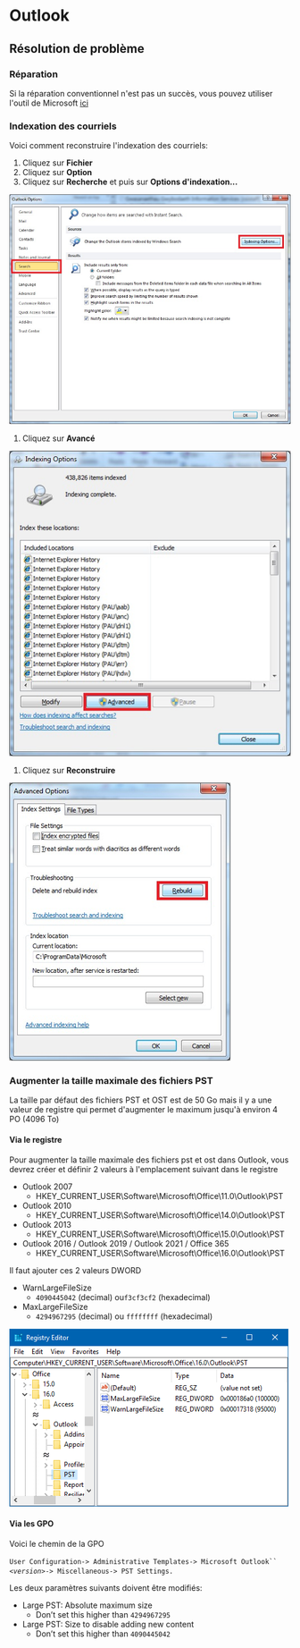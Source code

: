 # Outlook

## Résolution de problème

### Réparation

Si la réparation conventionnel n'est pas un succès, vous pouvez utiliser l'outil de Microsoft [ici](https://aka.ms/SaRA-officeUninstallFromPC)

### Indexation des courriels

Voici comment reconstruire l'indexation des courriels:

1. Cliquez sur **Fichier**
2. Cliquez sur **Option**
3. Cliquez sur **Recherche** et puis sur **Options d'indexation...**

![](<../.gitbook/assets/image (16).png>)

1. Cliquez sur **Avancé**

![](<../.gitbook/assets/image (32).png>)

1. Cliquez sur **Reconstruire**

![](<../.gitbook/assets/image (44).png>)

### Augmenter la taille  maximale des fichiers PST

La taille par défaut des fichiers PST et OST est de 50 Go mais il y a une valeur de registre qui permet d'augmenter le maximum jusqu'à environ 4 PO (4096 To)

#### Via le registre

Pour augmenter la taille maximale des fichiers pst et ost dans Outlook, vous devrez créer et définir 2 valeurs à l'emplacement suivant dans le registre

* Outlook 2007
  * HKEY\_CURRENT\_USER\Software\Microsoft\Office\11.0\Outlook\PST
* Outlook 2010
  * HKEY\_CURRENT\_USER\Software\Microsoft\Office\14.0\Outlook\PST
* Outlook 2013
  * HKEY\_CURRENT\_USER\Software\Microsoft\Office\15.0\Outlook\PST
* Outlook 2016 / Outlook 2019 / Outlook 2021 / Office 365
  * HKEY\_CURRENT\_USER\Software\Microsoft\Office\16.0\Outlook\PST

Il faut ajouter ces 2 valeurs DWORD

* WarnLargeFileSize
  * `4090445042` (decimal) ou`f3cf3cf2` (hexadecimal)
* MaxLargeFileSize
  * `4294967295` (decimal) ou `ffffffff` (hexadecimal)

![Vous devriez obtenir ce résultat](<../.gitbook/assets/image (3).png>)

#### Via les GPO

Voici le chemin de la GPO

`User Configuration-> Administrative Templates-> Microsoft Outlook`` `_`<version>`_`-> Miscellaneous-> PST Settings.`

Les deux paramètres suivants doivent être modifiés:

* Large PST: Absolute maximum size
  * Don’t set this higher than `4294967295`
* Large PST: Size to disable adding new content
  * Don’t set this higher than `4090445042`
